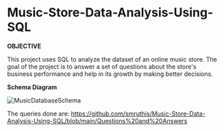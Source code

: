 # Music-Store-Data-Analysis-Using-SQL


**OBJECTIVE**

This project uses SQL to analyze the dataset of an online music store. The goal of the project is to answer a set of questions about the store's business performance and help in its growth by making better decisions.


**Schema Diagram**

![MusicDatabaseSchema](https://github.com/smruthis/Music-Store-Data-Analysis-Using-SQL/assets/91482474/8915b49c-203a-4f43-90c1-cfcb7f404395)


The queries done are: https://github.com/smruthis/Music-Store-Data-Analysis-Using-SQL/blob/main/Questions%20and%20Answers


